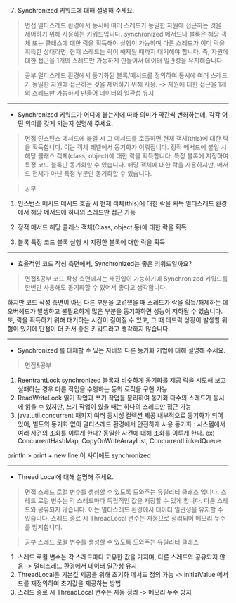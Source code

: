 7. Synchronized 키워드에 대해 설명해 주세요.
> 면접
멀티스레드 환경에서 동시에 여러 스레드가 동일한 자원에 접근하는 것을 제어하기 위해 사용하는 키워드입니다.
synchronized 메서드나 블록은 해당 객체 또는 클래스에 대한 락을 획득해야 실행이 가능하며
다른 스레드가 이미 락을 획득한 상태라면, 현재 스레드는 락이 해제될 때까지 대기해야 합니다.
즉, 자원에 대한 접근을 1개의 스레드만 가능하게 만들어서 데이터 일관성을 유지해줍니다.

> 공부
멀티스레드 환경에서 동기화된 블록/메서드를 정의하여 동시에 여러 스레드가 동일한 자원에 접근하는 것을 제어하기 위해 사용.
-> 자원에 대한 접근을 1개의 스레드만 가능하게 만들어 데이터의 일관성 유지

-------------------

- Synchronized 키워드가 어디에 붙는지에 따라 의미가 약간씩 변화하는데, 각각 어떤 의미를 갖게 되는지 설명해 주세요.
> 면접
인스턴스 메서드에 붙일 시 그 메서드를 호출하면 현재 객체(this)에 대한 락을 획득합니다. 이는 객체 레벨에서 동기화가 이뤄집니다.
정적 메서드에 붙일 시 해당 클래스 객체(class, object)에 대한 락을 획득합니다.
특정 블록에 지정하여 특정 코드 블록만 동기화할 수 있습니다. 해당 객체에 대한 락을 사용하지만,
메서드 전체가 아닌 특정 부분만 동기화할 수 있습니다.

> 공부
1) 인스턴스 메서드
메서드 호출 시 현재 객체(this)에 대한 락을 획득
멀티스레드 환경에서 해당 메서드에 하나의 스레드만 접근 가능

2) 정적 메서드
해당 클래스 객체(Class, object 등)에 대한 락을 획득

3) 블록
특정 코드 블록 실행 시 지정한 블록에 대한 락을 획득

-------------------

- 효율적인 코드 작성 측면에서, Synchronized는 좋은 키워드일까요?
> 면접&공부
코드 작성 측면에서는 재진입이 가능하기에 Synchronized 키워드를 한번만 사용해도 동기화할 수 있어서 좋다고 생각합니다.

하지만 코드 작성 측면이 아닌 다른 부분을 고려했을 때
스레드가 락을 획득/해제하는 데 오버헤드가 발생하고 불필요하게 많은 부분을 동기화하면 성능이 저하될 수 있습니다.
또, 락을 획득하기 위해 대기하는 시간이 길어질 수 있고, 그 때 데드락 상황이 발생할 위험이 있기에 단점이 더 커서 좋은 키워드라고 생각하지 않습니다.

-------------------

- Synchronized 를 대체할 수 있는 자바의 다른 동기화 기법에 대해 설명해 주세요.
> 면접&공부
1) ReentrantLock
synchronized 블록과 비슷하게 동기화를 제공
락을 시도해 보고 실패하는 경우 다른 작업을 수행하는 등의 로직을 구현 가능
2) ReadWriteLock
읽기 작업과 쓰기 작업을 분리하여 동기화
다수의 스레드가 동시에 읽을 수 있지만, 쓰기 작업이 있을 때는 하나의 스레드만 접근 가능
3) java.util.concurrent 패키지
여러 동시성 컬렉션 제공
내부적으로 동기화가 되어 있어, 별도의 동기화 없이 멀티스레드 환경에서 안전하게 사용 
동기화 : 시스템에서 여러 사건의 조화를 이루게 한다? 동일한 사건에 대해 조화를 이루게 한다.
ex) ConcurrentHashMap, CopyOnWriteArrayList, ConcurrentLinkedQueue

println > print + new line 이 사이에도 synchronized

-------------------

- Thread Local에 대해 설명해 주세요.
> 면접
스레드 로컬 변수를 생성할 수 있도록 도와주는 유틸리티 클래스 입니다.
스레드 로컬 변수는 각 스레드마다 독립적인 값을 저장할 수 있게 합니다. 다른 스레드와 공유되지 않습니다.
이는 멀티스레드 환경에서 데이터 일관성을 유지할 수 있습니다.
스레드 종료 시 ThreadLocal 변수는 자동으로 정리되어 메모리 누수를 방지합니다.

> 공부
스레드 로컬 변수를 생성할 수 있도록 도와주는 유틸리티 클래스
1) 스레드 로컬 변수는 각 스레드마다 고유한 값을 가지며, 다른 스레드와 공유되지 않음 -> 멀티스레드 환경에서 데이터 일관성 유지
2) ThreadLocal은 기본값 제공을 위해 초기화 메서드 정의 가능 -> initialValue 메서드를 재정의하여 초기값을 제공하는 방법
3) 스레드 종료 시 ThreadLocal 변수는 자동 정리 -> 메모리 누수 방지

